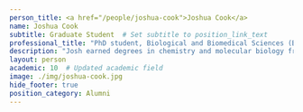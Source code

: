 ```yaml
---
person_title: <a href="/people/joshua-cook">Joshua Cook</a>
name: Joshua Cook
subtitle: Graduate Student  # Set subtitle to position_link_text
professional_title: "PhD student, Biological and Biomedical Sciences (BBS), Harvard Medical School (2017-2022)"
description: "Josh earned degrees in chemistry and molecular biology from the University of California, Irvine. There, he trained under Professor Melissa Lodoen studying the deceptive dissemination tactics ofToxolasma gondii. Now, he is pursuing his PhD under the tutelage of Kevin Haigis and Peter Park studying the cellular effects of somatic mutations in cancer tumors."
layout: person
academic: 10  # Updated academic field
image: ./img/joshua-cook.jpg
hide_footer: true
position_category: Alumni
---
```

